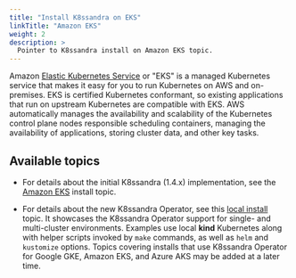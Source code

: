 ```yaml
---
title: "Install K8ssandra on EKS"
linkTitle: "Amazon EKS"
weight: 2
description: >
  Pointer to K8ssandra install on Amazon EKS topic.
---
```


Amazon [Elastic Kubernetes Service](https://aws.amazon.com/eks/features/) or "EKS" is a managed Kubernetes service that makes it easy for you to run Kubernetes on AWS and on-premises. EKS is certified Kubernetes conformant, so existing applications that run on upstream Kubernetes are compatible with EKS. AWS automatically manages the availability and scalability of the Kubernetes control plane nodes responsible scheduling containers, managing the availability of applications, storing cluster data, and other key tasks.

## Available topics

* For details about the initial K8ssandra (1.4.x) implementation, see the [Amazon EKS](https://docs-staging-v1.k8ssandra.io/install/eks/) install topic.

* For details about the new K8ssandra Operator, see this [local install](https://docs-staging-v2.k8ssandra.io/install/local/) topic. It showcases the K8ssandra Operator support for single- and multi-cluster environments. Examples use local **kind** Kubernetes along with helper scripts invoked by `make` commands, as well as `helm` and `kustomize` options. Topics covering installs that use K8ssandra Operator for Google GKE, Amazon EKS, and Azure AKS may be added at a later time. 
